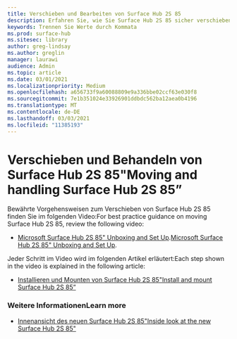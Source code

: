 ```yaml
---
title: Verschieben und Bearbeiten von Surface Hub 2S 85
description: Erfahren Sie, wie Sie Surface Hub 2S 85 sicher verschieben.
keywords: Trennen Sie Werte durch Kommata
ms.prod: surface-hub
ms.sitesec: library
author: greg-lindsay
ms.author: greglin
manager: laurawi
audience: Admin
ms.topic: article
ms.date: 03/01/2021
ms.localizationpriority: Medium
ms.openlocfilehash: a656733f9a60088809e9a336bbe02ccf63e030f8
ms.sourcegitcommit: 7e1b351024e33926901ddbdc562ba12aea0b4196
ms.translationtype: MT
ms.contentlocale: de-DE
ms.lasthandoff: 03/03/2021
ms.locfileid: "11385193"
---
```

# <a name="moving-and-handling-surface-hub-2s-85"></a><span data-ttu-id="c3cca-104">Verschieben und Behandeln von Surface Hub 2S 85"</span><span class="sxs-lookup"><span data-stu-id="c3cca-104">Moving and handling Surface Hub 2S 85”</span></span>

<span data-ttu-id="c3cca-105">Bewährte Vorgehensweisen zum Verschieben von Surface Hub 2S 85 finden Sie im folgenden Video:</span><span class="sxs-lookup"><span data-stu-id="c3cca-105">For best practice guidance on moving Surface Hub 2S 85, review the following video:</span></span> 
- <span data-ttu-id="c3cca-106">[Microsoft Surface Hub 2S 85" Unboxing and Set Up](https://www.microsoft.com/zh-cn/videoplayer/embed/RE4MRqV).</span><span class="sxs-lookup"><span data-stu-id="c3cca-106">[Microsoft Surface Hub 2S 85" Unboxing and Set Up](https://www.microsoft.com/zh-cn/videoplayer/embed/RE4MRqV).</span></span> 

<span data-ttu-id="c3cca-107">Jeder Schritt im Video wird im folgenden Artikel erläutert:</span><span class="sxs-lookup"><span data-stu-id="c3cca-107">Each step shown in the video is explained in the following article:</span></span>

- [<span data-ttu-id="c3cca-108">Installieren und Mounten von Surface Hub 2S 85"</span><span class="sxs-lookup"><span data-stu-id="c3cca-108">Install and mount Surface Hub 2S 85”</span></span>](surface-hub-2s-85-install-mount.md)

### <a name="learn-more"></a><span data-ttu-id="c3cca-109">Weitere Informationen</span><span class="sxs-lookup"><span data-stu-id="c3cca-109">Learn more</span></span>

- [<span data-ttu-id="c3cca-110">Innenansicht des neuen Surface Hub 2S 85"</span><span class="sxs-lookup"><span data-stu-id="c3cca-110">Inside look at the new Surface Hub 2S 85"</span></span>](https://techcommunity.microsoft.com/t5/surface-it-pro-blog/inside-look-at-the-new-surface-hub-2s-85/ba-p/1721773)

